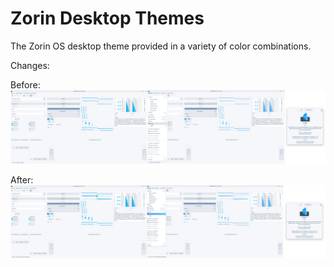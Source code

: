 # Zorin Desktop Themes

The Zorin OS desktop theme provided in a variety of color combinations.

Changes:

Before:
![Before](./assets/Before/Before.svg)

After:
![After](./assets/After/After.svg)
